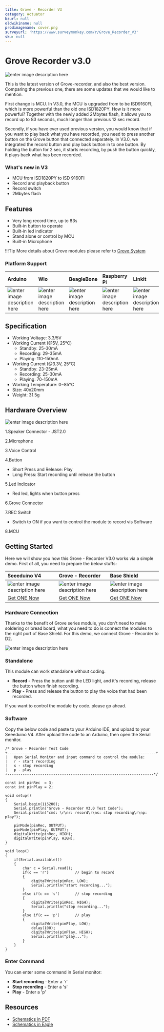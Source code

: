 ```yaml
---
title: Grove - Recorder V3
category: Actuator
bzurl: null
oldwikiname: null
prodimagename: cover.png
surveyurl: 'https://www.surveymonkey.com/r/Grove_Recorder_V3'
sku: null
---
```


# Grove Recorder v3.0

![enter image description here](https://raw.githubusercontent.com/SeeedDocument/Grove_Recorder_V3/master/img/cover.jpg)

This is the latest version of Grove-recorder, and also the best version. Comparing the previous one, there are some updates that we would like to mention.

First change is MCU. In V3.0, the MCU is upgraded from to be ISD9160FI, which is more powerful than the old one ISD1820PY. How is it more powerful? Together with the newly added 2Mbytes flash, it allows you to record up to 83 seconds, much longer than previous 12 sec record.

Secondly, if you have ever used previous version, you would know that if you want to play back what you have recorded, you need to press another button on the Grove button that connected separately. In V3.0, we integrated the record button and play back button in to one button. By holding the button for 2 sec, it starts recording, by push the button quickly, it plays back what has been recorded.

### What's new in V3

* MCU from ISD1820PY to ISD 9160FI
* Record and playback button
* Record switch 
* 2Mbytes flash

## Features

* Very long record time, up to 83s
* Built-in button to operate
* Built-in led indicator
* Stand alone or control by MCU
* Built-in Microphone

!!!Tip More details about Grove modules please refer to [Grove System](http://wiki.seeed.cc/Grove_System/)

### Platform Support

| Arduino | Wio | BeagleBone | Raspberry Pi | LinkIt |
| :--- | :--- | :--- | :--- | :--- |
| ![enter image description here](https://raw.githubusercontent.com/SeeedDocument/Seeed-WiKi/master/docs/images/arduino_logo.jpg) | ![enter image description here](https://raw.githubusercontent.com/SeeedDocument/Seeed-WiKi/master/docs/images/wio_logo.jpg) | ![enter image description here](https://raw.githubusercontent.com/SeeedDocument/Seeed-WiKi/master/docs/images/bbg_logo.jpg) | ![enter image description here](https://raw.githubusercontent.com/SeeedDocument/Seeed-WiKi/master/docs/images/raspberry_pi_logo.jpg) | ![enter image description here](https://raw.githubusercontent.com/SeeedDocument/Seeed-WiKi/master/docs/images/linkit_logo.jpg) |

## Specification

* Working Voltage: 3.3/5V
* Working Current \(@5V, 25℃\)
  * Standby: 25-30mA
  * Recording: 29-35mA
  * Playing: 110-150mA
* Working Current \(@3.3V, 25℃\)
  * Standby: 23-25mA
  * Recording: 25-30mA
  * Playing: 70-150mA
* Working Temperature: 0~85℃
* Size: 40x20mm
* Weight: 31.5g

## Hardware Overview

![enter image description here](https://raw.githubusercontent.com/SeeedDocument/Grove_Recorder_V3/master/img/hw.png)

1.Speaker Connector - JST2.0

2.Microphone

3.Voice Control

4.Button

* Short Press and Release: Play
* Long Press: Start recording until release the button

5.Led Indicator

* Red led, lights when button press

6.Grove Connector

7.REC Switch

* Switch to ON if you want to control the module to record vis Software

8.MCU

## Getting Started

Here we will show you how this Grove - Recorder V3.0 works via a simple demo. First of all, you need to prepare the below stuffs:

| Seeeduino V4 | Grove - Recorder | Base Shield |
| :--- | :--- | :--- |
| ![enter image description here](https://raw.githubusercontent.com/SeeedDocument/Grove_Light_Sensor/master/images/gs_1.jpg) | ![enter image description here](https://raw.githubusercontent.com/SeeedDocument/Grove_Recorder_V3/master/img/stuff.jpg) | ![enter image description here](https://raw.githubusercontent.com/SeeedDocument/Grove_Light_Sensor/master/images/gs_4.jpg) |
| [Get ONE Now](http://www.seeedstudio.com/Seeeduino-V4.2-p-2517.html) | [Get ONE Now](http://www.seeedstudio.com) | [Get ONE Now](http://www.seeedstudio.com/Grove-Universal-4-Pin-20cm-Unbuckled-Cable-%285-PCs-Pack%29-p-749.html) |

### Hardware Connection

Thanks to the benefit of Grove series module, you don't need to make soldering or bread board, what you need to do is connect the modules to the right port of Base Shield. For this demo, we connect Grove - Recorder to D2.

![enter image description here](https://raw.githubusercontent.com/SeeedDocument/Grove_Recorder_V3/master/img/connection.jpeg)

### Standalone

This module can work standalone without coding.

* **Record** - Press the button until the LED light, and it's recording, release the button when finish recording. 
* **Play** - Press and release the button to play the voice that had been recorded. 

If you want to control the module by code. please go ahead.

### Software

Copy the below code and paste to your Arduino IDE, and upload to your Seeeduino V4. After upload the code to an Arduino, then open the Serial monitor.

```text
/* Grove - Recorder Test Code
+--------------------------------------------------------------------+
|   Open Serial Monitor and input command to control the module:
|   r - start recording
|   s - stop recording
|   p - play
+-------------------------------------------------------------------*/

const int pinRec  = 3;
const int pinPlay = 2;

void setup() 
{
    Serial.begin(115200);
    Serial.println("Grove - Recorder V3.0 Test Code");
    Serial.println("cmd: \r\nr: record\r\ns: stop recording\r\np: play");

    pinMode(pinRec, OUTPUT);
    pinMode(pinPlay, OUTPUT);
    digitalWrite(pinRec, HIGH);
    digitalWrite(pinPlay, HIGH);
}

void loop() 
{
    if(Serial.available())
    {
        char c = Serial.read();
        if(c == 'r')            // begin to record
        {
            digitalWrite(pinRec, LOW);
            Serial.println("start recording...");
        }
        else if(c == 's')       // stop recording
        {
            digitalWrite(pinRec, HIGH);
            Serial.println("stop recording...");
        }
        else if(c == 'p')       // play
        {
            digitalWrite(pinPlay, LOW);
            delay(100);
            digitalWrite(pinPlay, HIGH);
            Serial.println("play...");
        }
    }
}
```

### Enter Command

You can enter some command in Serial monitor:

* **Start recording** - Enter a 'r'
* **Stop recording** - Enter a 's'
* **Play** - Enter a 'p'

## Resources

* [Schematics in PDF](https://github.com/SeeedDocument/Grove_Recorder_V3/raw/master/res/Grove%20-%20Recorder%20v3.0a.pdf)
* [Schematics in Eagle](https://github.com/SeeedDocument/Grove_Recorder_V3/raw/master/res/eagle.zip)

